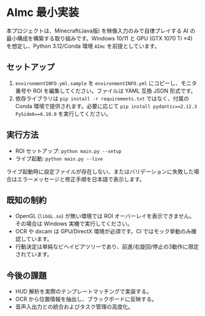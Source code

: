# AImc 最小実装

本プロジェクトは、Minecraft(Java版) を映像入力のみで自律プレイする AI の最小構成を構築する取り組みです。Windows 10/11 と GPU (GTX 1070 Ti ×4) を想定し、Python 3.12/Conda 環境 `AImc` を前提としています。

## セットアップ
1. `environmentINFO.yml.sample` を `environmentINFO.yml` にコピーし、モニタ番号や ROI を編集してください。ファイルは YAML 互換 JSON 形式です。
2. 依存ライブラリは `pip install -r requirements.txt` ではなく、付属の Conda 環境で提供されます。必要に応じて `pip install pydantic==2.12.3 PySide6==6.10.0` を実行してください。

## 実行方法
- ROI セットアップ: `python main.py --setup`
- ライブ起動: `python main.py --live`

ライブ起動時に設定ファイルが存在しない、またはバリデーションに失敗した場合はエラーメッセージと修正手順を日本語で表示します。

## 既知の制約
- OpenGL (`libGL.so`) が無い環境では ROI オーバーレイを表示できません。その場合は Windows 実機で実行してください。
- OCR や dxcam は GPU/DirectX 環境が必須です。CI ではモック挙動のみ確認しています。
- 行動決定は単純なビヘイビアツリーであり、前進/右旋回/停止の3動作に限定されています。

## 今後の課題
- HUD 解析を実際のテンプレートマッチングで実装する。
- OCR から位置情報を抽出し、ブラックボードに反映する。
- 音声入出力との統合およびタスク管理の高度化。
